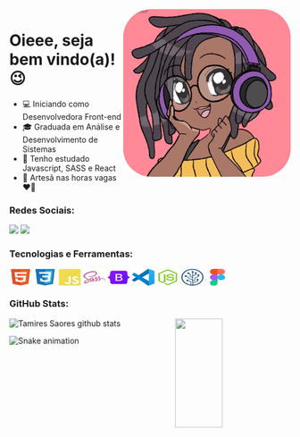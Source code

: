 <img align="right" alt="Tami-pic" height="300" style="border-radius:50px;" src="avatar.gif">

# Oieee, seja bem vindo(a)! 😉

- 💻 Iniciando como Desenvolvedora Front-end
- 🎓 Graduada em Análise e Desenvolvimento de Sistemas
- 🌱 Tenho estudado Javascript, SASS e React
- 🧶 Artesã nas horas vagas ❤🧸


### Redes Sociais:

<div> 
  <a href="https://instagram.com/tamires.soares480" target="_blank"><img src="https://img.shields.io/badge/-Instagram-%23E4405F?style=for-the-badge&logo=instagram&logoColor=white" target="_blank"></a> 
  <a href = "mailto:tamires.soares480@gmail.com"><img src="https://img.shields.io/badge/-Gmail-%23333?style=for-the-badge&logo=gmail&logoColor=white" target="_blank"></a>
</div>

### Tecnologias e Ferramentas:

<div>
  <img align="center" alt="HTML" height="30" width="40" src="https://raw.githubusercontent.com/devicons/devicon/master/icons/html5/html5-original.svg">
  <img align="center" alt="CSS" height="30" width="40" src="https://raw.githubusercontent.com/devicons/devicon/master/icons/css3/css3-original.svg">
  <img align="center" alt="Js" height="30" width="40" src="https://raw.githubusercontent.com/devicons/devicon/master/icons/javascript/javascript-plain.svg">
  <img align="center" alt="SASS" height="30" width="40" src="https://raw.githubusercontent.com/devicons/devicon/master/icons/sass/sass-original.svg">
  <img align="center" alt="Bootstrap" height="30" width="40" src="https://raw.githubusercontent.com/devicons/devicon/master/icons/bootstrap/bootstrap-original.svg">
  <img align="center" alt="VSCode" height="30" width="40" src="https://raw.githubusercontent.com/devicons/devicon/master/icons/vscode/vscode-original.svg">
  <img align="center" alt="Nodejs" height="30" width="40" src="https://raw.githubusercontent.com/devicons/devicon/master/icons/nodejs/nodejs-original.svg">
  <img align="center" alt="Sourcetree" height="30" width="40" src="https://raw.githubusercontent.com/devicons/devicon/master/icons/sourcetree/sourcetree-original.svg">
   <img align="center" alt="Figma" height="30" width="40" src="https://raw.githubusercontent.com/devicons/devicon/master/icons/figma/figma-original.svg">
</div>

### GitHub Stats:

 <div>
    <img width="49%" height="195px"
            src="https://github-readme-stats.vercel.app/api?username=tamiressoares480&show_icons=true&count_private=true&theme=aura&hide_border=true&bg_color=0d1117"
            alt="Tamires Saores github stats" />
   <img align="right" width="41%" height="195px"
            src="https://github-readme-stats.vercel.app/api/top-langs/?username=tamiressoares480&layout=compact&theme=aura&hide_border=true&bg_color=0d1117" />
 </div>


![Snake animation](https://github.com/tamiressoares480/tamiressoares480/blob/output/github-contribution-grid-snake.svg)


